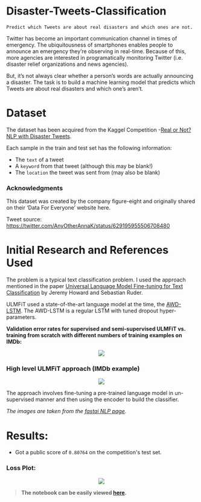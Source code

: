 # Disaster-Tweets-Classification
    Predict which Tweets are about real disasters and which ones are not.

Twitter has become an important communication channel in times of emergency.
The ubiquitousness of smartphones enables people to announce an emergency they’re observing in real-time. Because of this, more agencies are interested in programatically monitoring Twitter (i.e. disaster relief organizations and news agencies).

But, it’s not always clear whether a person’s words are actually announcing a disaster.
The task is to build a machine learning model that predicts which Tweets are about real disasters and which one’s aren’t.

# Dataset

The dataset has been acquired from the Kaggel Competition -[Real or Not? NLP with Disaster Tweets](https://www.kaggle.com/c/nlp-getting-started/overview).

Each sample in the train and test set has the following information:

- The `text` of a tweet
- A `keyword` from that tweet (although this may be blank!)
- The `location` the tweet was sent from (may also be blank)

### Acknowledgments

This dataset was created by the company figure-eight and originally shared on their ‘Data For Everyone’ website here.

Tweet source: https://twitter.com/AnyOtherAnnaK/status/629195955506708480

# Initial Research and References Used

The problem is a typical text classification problem. I used the approach mentioned in the paper 
[Universal Language Model Fine-tuning for Text Classification](https://arxiv.org/abs/1801.06146) by Jeremy Howard and Sebastian Ruder.

ULMFiT used a state-of-the-art language model at the time, the [AWD-LSTM](https://arxiv.org/abs/1708.02182). The AWD-LSTM is a regular LSTM with tuned dropout hyper-parameters. 

**Validation error rates for supervised and semi-supervised ULMFiT vs. 
training from scratch with different numbers of training examples on IMDb:**

<p align="center">
<img src="https://user-images.githubusercontent.com/27685757/71545890-be32ac00-29b6-11ea-8b0e-2dc5d2d22b92.PNG" />
</p>

### High level ULMFiT approach (IMDb example)

<p align="center">
<img src="https://user-images.githubusercontent.com/27685757/71545980-d820be80-29b7-11ea-9a6a-6664b992bf23.PNG" />
</p>

The approach involves fine-tuning a pre-trained language model in un-supervised manner and then using the encoder to build the classifier.

<I>The images are taken from the [fastai NLP page](http://nlp.fast.ai/).</I>

# Results:

- Got a public score of `0.80764` on the competition's test set.

### Loss Plot:

<p align="center">
<img src="https://user-images.githubusercontent.com/27685757/71546065-c8ee4080-29b8-11ea-95f2-14a4b19b3005.PNG" />
</p>

> **The notebook can be easily viewed [here](https://www.kaggle.com/prashantkh19/disaster-tweets).**
